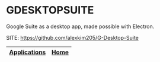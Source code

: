 # GDESKTOPSUITE

 Google Suite as a desktop app, made possible with Electron.

 SITE: https://github.com/alexkim205/G-Desktop-Suite

 | [Applications](https://portable-linux-apps.github.io/apps.html) | [Home](https://portable-linux-apps.github.io)
 | --- | --- |

